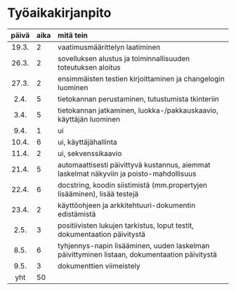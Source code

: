# Työaikakirjanpito

| päivä | aika | mitä tein  |
| :----:|:-----| :-----|
| 19.3. | 2   | vaatimusmäärittelyn laatiminen |
| 26.3. | 2   | sovelluksen alustus ja toiminnallisuuden toteutuksen aloitus |
| 27.3. | 2   | ensimmäisten testien kirjoittaminen ja changelogin luominen |
|  2.4. | 5   | tietokannan perustaminen, tutustumista tkinteriin   |
|  3.4. | 5   | tietokannan jatkaminen, luokka-/pakkauskaavio, käyttäjän luominen |
|  9.4. | 1   | ui  |
| 10.4. | 6   | ui, käyttäjähallinta |
| 11.4. | 2   | ui, sekvenssikaavio |
| 21.4. | 5   | automaattisesti päivittyvä kustannus, aiemmat laskelmat näkyviin ja poisto-mahdollisuus|
| 22.4. | 6   | docstring, koodin siistimistä (mm.propertyjen lisääminen), lisää testejä  |
| 23.4. | 2   | käyttöohjeen ja arkkitehtuuri-dokumentin edistämistä |
|  2.5. | 3   | positiivisten lukujen tarkistus, loput testit, dokumentaation päivitystä |
|  8.5. | 6    | tyhjennys-napin lisääminen, uuden laskelman päivittyminen listaan, dokumentaation päivitystä |
|  9.5. | 3   |  dokumenttien viimeistely |
| yht   | 50   | |
